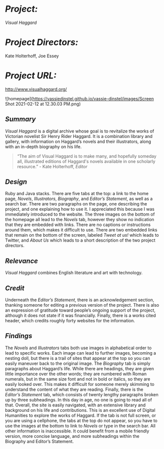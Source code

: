 # _Project:_
_Visual Haggard_

# _Project Directors:_
Kate Holterhoff, Joe Essey 

# _Project URL:_
http://www.visualhaggard.org/

![homepage](https://vassiedinstel.github.io/vassie-dinstel/images/Screen Shot 2021-02-12 at 12.30.03 PM.png)

## _Summary_ 
_Visual Haggard_ is a digital archive whose goal is to revitalize the works of Victorian novelist Sir Henry Rider Haggard. It is a combination library 
and gallery, with information on Haggard’s novels and their illustrators, along with an in-depth biography on his life. 
> “The aim of Visual Haggard is to make many, and hopefully someday all, illustrated editions of Haggard's novels available 
in one scholarly resource.” - Kate Holterhoff, _Editor_

## _Design_ 
Ruby and Java stacks. There are five tabs at the top: a link to the home page,  _Novels_, _Illustrators_, _Biography_, and _Editor’s Statement_, as well as a search bar. There are two paragraphs on the page, one describing the project, and one explaining how to use it. I appreciated this because I was immediately introduced to the website. The three images on the bottom of the homepage all lead to the _Novels_ tab, however they show no indication that they are embedded with links. There are no captions or instructions around them, which makes it difficult to use. There are two embedded links that remain on the bottom of the screen, labeled _Tweet at us!_ which leads to Twitter, and _About Us_ which leads to a short description of the two project directors. 

## _Relevance_ 
_Visual Haggard_ combines English literature and art with technology. 

## _Credit_ 
Underneath the _Editor’s Statement_, there is an acknowledgement section, thanking someone for editing a previous version of the project. There is also an 
expression of gratitude toward people’s ongoing support of the project, although it does not state if it was financially. Finally, there is a works cited 
header, which credits roughly forty websites for the information.

## _Findings_
The _Novels_ and _Illustrators_ tabs both use images in alphabetical order to lead to specific works. Each image can lead to further images, 
becoming a nesting doll, but there is a trail of sites that appear at the top so you can easily maneuver back to the original image. 
The  _Biography_ tab is simply paragraphs about Haggard’s life. While there are headings, they are given little importance over the other words; they are 
numbered with Roman numerals, but in the same size font and not in bold or italics, so they are easily looked over. This makes it difficult for someone merely 
skimming to understand the content of what they are reading. Finally, there is the _Editor’s Statement_ tab, which consists of twenty lengthy paragraphs broken 
up by three subheadings. In this day in age, no one is going to read all of that. Overall, the site is easily navigated, with an extensive library and background 
on his life and contributions. This is an excellent use of Digital Humanities to explore the works of Haggard. If the tab is not full screen, or you are using a 
cellphone, the tabs at the top do not appear, so you have to use the images at the bottom to link to _Novels_ or type in the search bar. All other information is
inaccessible. It could benefit from a mobile friendly version, more concise language, and more subheadings within the Biography and Editor’s Statement. 

